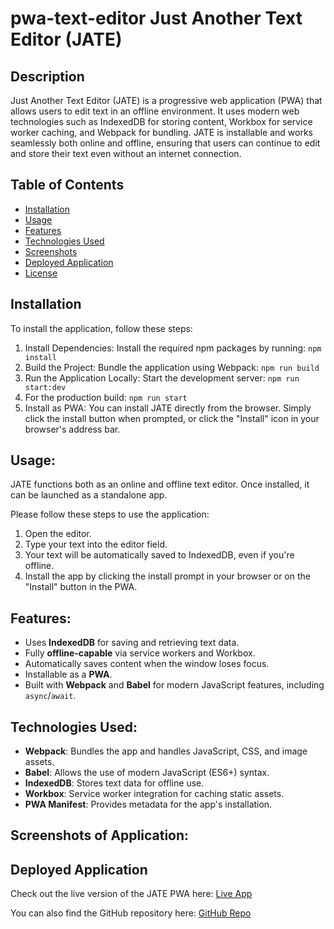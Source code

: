 # pwa-text-editor Just Another Text Editor (JATE)

## Description

Just Another Text Editor (JATE) is a progressive web application (PWA) that allows users to edit text in an offline environment. It uses modern web technologies such as IndexedDB for storing content, Workbox for service worker caching, and Webpack for bundling. JATE is installable and works seamlessly both online and offline, ensuring that users can continue to edit and store their text even without an internet connection.

## Table of Contents

- [Installation](#installation)
- [Usage](#usage)
- [Features](#features)
- [Technologies Used](#technologies-used)
- [Screenshots](#screenshots)
- [Deployed Application](#deployed-application)
- [License](#license)

## Installation

To install the application, follow these steps:

1. Install Dependencies: Install the required npm packages by running: `npm install`
2. Build the Project: Bundle the application using Webpack: `npm run build`
3. Run the Application Locally: Start the development server: `npm run start:dev`
4. For the production build: `npm run start`
5. Install as PWA: You can install JATE directly from the browser. Simply click the install button when prompted, or click the "Install" icon in your browser's address bar.

## Usage:

JATE functions both as an online and offline text editor. Once installed, it can be launched as a standalone app.

Please follow these steps to use the application:

1. Open the editor.
2. Type your text into the editor field.
3. Your text will be automatically saved to IndexedDB, even if you're offline.
4. Install the app by clicking the install prompt in your browser or on the "Install" button in the PWA.

## Features:

- Uses **IndexedDB** for saving and retrieving text data.
- Fully **offline-capable** via service workers and Workbox.
- Automatically saves content when the window loses focus.
- Installable as a **PWA**.
- Built with **Webpack** and **Babel** for modern JavaScript features, including `async`/`await`.

## Technologies Used:

- **Webpack**: Bundles the app and handles JavaScript, CSS, and image assets.
- **Babel**: Allows the use of modern JavaScript (ES6+) syntax.
- **IndexedDB**: Stores text data for offline use.
- **Workbox**: Service worker integration for caching static assets.
- **PWA Manifest**: Provides metadata for the app's installation.

## Screenshots of Application:

## Deployed Application

Check out the live version of the JATE PWA here: [Live App](https://pwa-text-editor-ku6b.onrender.com)

You can also find the GitHub repository here: [GitHub Repo](https://github.com/jjackson0228/pwa-text-editor)
